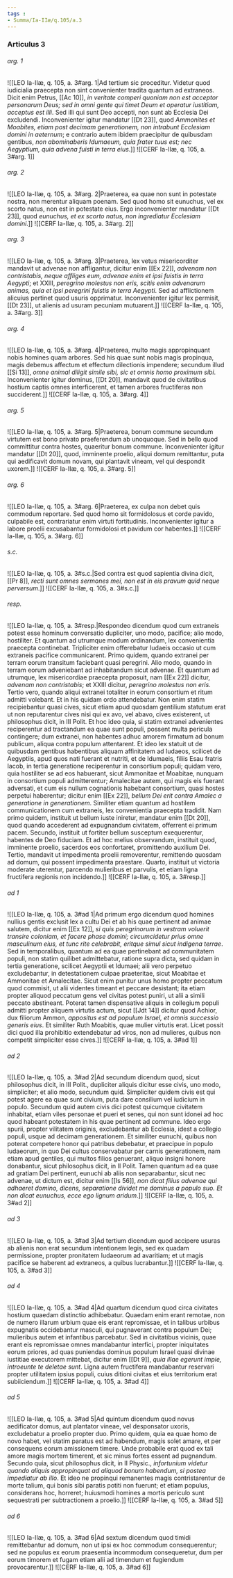 ```yaml
---
tags : 
- Summa/Ia-IIæ/q.105/a.3
---
```


### Articulus 3

###### arg. 1
![[LEO Ia-IIæ, q. 105, a. 3#arg. 1|Ad tertium sic proceditur. Videtur quod iudicialia praecepta non sint convenienter tradita quantum ad extraneos. Dicit enim Petrus, [[Ac 10]], *in veritate comperi quoniam non est acceptor personarum Deus; sed in omni gente qui timet Deum et operatur iustitiam, acceptus est illi*. Sed illi qui sunt Deo accepti, non sunt ab Ecclesia Dei excludendi. Inconvenienter igitur mandatur [[Dt 23]], quod *Ammonites et Moabites, etiam post decimam generationem, non intrabunt Ecclesiam domini in aeternum*; e contrario autem ibidem praecipitur de quibusdam gentibus, *non abominaberis Idumaeum, quia frater tuus est; nec Aegyptium, quia advena fuisti in terra eius*.]]
![[CERF Ia-IIæ, q. 105, a. 3#arg. 1]]

###### arg. 2
![[LEO Ia-IIæ, q. 105, a. 3#arg. 2|Praeterea, ea quae non sunt in potestate nostra, non merentur aliquam poenam. Sed quod homo sit eunuchus, vel ex scorto natus, non est in potestate eius. Ergo inconvenienter mandatur [[Dt 23]], quod *eunuchus, et ex scorto natus, non ingrediatur Ecclesiam domini*.]]
![[CERF Ia-IIæ, q. 105, a. 3#arg. 2]]

###### arg. 3
![[LEO Ia-IIæ, q. 105, a. 3#arg. 3|Praeterea, lex vetus misericorditer mandavit ut advenae non affligantur, dicitur enim [[Ex 22]], *advenam non contristabis, neque affliges eum, advenae enim et ipsi fuistis in terra Aegypti*; et XXIII, *peregrino molestus non eris, scitis enim advenarum animas, quia et ipsi peregrini fuistis in terra Aegypti*. Sed ad afflictionem alicuius pertinet quod usuris opprimatur. Inconvenienter igitur lex permisit, [[Dt 23]], ut alienis ad usuram pecuniam mutuarent.]]
![[CERF Ia-IIæ, q. 105, a. 3#arg. 3]]

###### arg. 4
![[LEO Ia-IIæ, q. 105, a. 3#arg. 4|Praeterea, multo magis appropinquant nobis homines quam arbores. Sed his quae sunt nobis magis propinqua, magis debemus affectum et effectum dilectionis impendere; secundum illud [[Si 13]], *omne animal diligit simile sibi, sic et omnis homo proximum sibi*. Inconvenienter igitur dominus, [[Dt 20]], mandavit quod de civitatibus hostium captis omnes interficerent, et tamen arbores fructiferas non succiderent.]]
![[CERF Ia-IIæ, q. 105, a. 3#arg. 4]]

###### arg. 5
![[LEO Ia-IIæ, q. 105, a. 3#arg. 5|Praeterea, bonum commune secundum virtutem est bono privato praeferendum ab unoquoque. Sed in bello quod committitur contra hostes, quaeritur bonum commune. Inconvenienter igitur mandatur [[Dt 20]], quod, imminente proelio, aliqui domum remittantur, puta qui aedificavit domum novam, qui plantavit vineam, vel qui despondit uxorem.]]
![[CERF Ia-IIæ, q. 105, a. 3#arg. 5]]

###### arg. 6
![[LEO Ia-IIæ, q. 105, a. 3#arg. 6|Praeterea, ex culpa non debet quis commodum reportare. Sed quod homo sit formidolosus et corde pavido, culpabile est, contrariatur enim virtuti fortitudinis. Inconvenienter igitur a labore proelii excusabantur formidolosi et pavidum cor habentes.]]
![[CERF Ia-IIæ, q. 105, a. 3#arg. 6]]

###### s.c.
![[LEO Ia-IIæ, q. 105, a. 3#s.c.|Sed contra est quod sapientia divina dicit, [[Pr 8]], *recti sunt omnes sermones mei, non est in eis pravum quid neque perversum*.]]
![[CERF Ia-IIæ, q. 105, a. 3#s.c.]]

###### resp.
![[LEO Ia-IIæ, q. 105, a. 3#resp.|Respondeo dicendum quod cum extraneis potest esse hominum conversatio dupliciter, uno modo, pacifice; alio modo, hostiliter. Et quantum ad utrumque modum ordinandum, lex convenientia praecepta continebat. Tripliciter enim offerebatur Iudaeis occasio ut cum extraneis pacifice communicarent. Primo quidem, quando extranei per terram eorum transitum faciebant quasi peregrini. Alio modo, quando in terram eorum adveniebant ad inhabitandum sicut advenae. Et quantum ad utrumque, lex misericordiae praecepta proposuit, nam [[Ex 22]] dicitur, *advenam non contristabis*; et XXIII dicitur, *peregrino molestus non eris*. Tertio vero, quando aliqui extranei totaliter in eorum consortium et ritum admitti volebant. Et in his quidam ordo attendebatur. Non enim statim recipiebantur quasi cives, sicut etiam apud quosdam gentilium statutum erat ut non reputarentur cives nisi qui ex avo, vel abavo, cives existerent, ut philosophus dicit, in III Polit. Et hoc ideo quia, si statim extranei advenientes reciperentur ad tractandum ea quae sunt populi, possent multa pericula contingere; dum extranei, non habentes adhuc amorem firmatum ad bonum publicum, aliqua contra populum attentarent. Et ideo lex statuit ut de quibusdam gentibus habentibus aliquam affinitatem ad Iudaeos, scilicet de Aegyptiis, apud quos nati fuerant et nutriti, et de Idumaeis, filiis Esau fratris Iacob, in tertia generatione reciperentur in consortium populi; quidam vero, quia hostiliter se ad eos habuerant, sicut Ammonitae et Moabitae, nunquam in consortium populi admitterentur; Amalecitae autem, qui magis eis fuerant adversati, et cum eis nullum cognationis habebant consortium, quasi hostes perpetui haberentur; dicitur enim [[Ex 22]], *bellum Dei erit contra Amalec a generatione in generationem*. Similiter etiam quantum ad hostilem communicationem cum extraneis, lex convenientia praecepta tradidit. Nam primo quidem, instituit ut bellum iuste iniretur, mandatur enim [[Dt 20]], quod quando accederent ad expugnandum civitatem, offerrent ei primum pacem. Secundo, instituit ut fortiter bellum susceptum exequerentur, habentes de Deo fiduciam. Et ad hoc melius observandum, instituit quod, imminente proelio, sacerdos eos confortaret, promittendo auxilium Dei. Tertio, mandavit ut impedimenta proelii removerentur, remittendo quosdam ad domum, qui possent impedimenta praestare. Quarto, instituit ut victoria moderate uterentur, parcendo mulieribus et parvulis, et etiam ligna fructifera regionis non incidendo.]]
![[CERF Ia-IIæ, q. 105, a. 3#resp.]]

###### ad 1
![[LEO Ia-IIæ, q. 105, a. 3#ad 1|Ad primum ergo dicendum quod homines nullius gentis exclusit lex a cultu Dei et ab his quae pertinent ad animae salutem, dicitur enim [[Ex 12]], *si quis peregrinorum in vestram voluerit transire coloniam, et facere phase domini; circumcidetur prius omne masculinum eius, et tunc rite celebrabit, eritque simul sicut indigena terrae*. Sed in temporalibus, quantum ad ea quae pertinebant ad communitatem populi, non statim quilibet admittebatur, ratione supra dicta, sed quidam in tertia generatione, scilicet Aegyptii et Idumaei; alii vero perpetuo excludebantur, in detestationem culpae praeteritae, sicut Moabitae et Ammonitae et Amalecitae. Sicut enim punitur unus homo propter peccatum quod commisit, ut alii videntes timeant et peccare desistant; ita etiam propter aliquod peccatum gens vel civitas potest puniri, ut alii a simili peccato abstineant. Poterat tamen dispensative aliquis in collegium populi admitti propter aliquem virtutis actum, sicut [[Jdt 14]] dicitur quod Achior, dux filiorum Ammon, *appositus est ad populum Israel, et omnis successio generis eius*. Et similiter Ruth Moabitis, quae mulier virtutis erat. Licet possit dici quod illa prohibitio extendebatur ad viros, non ad mulieres, quibus non competit simpliciter esse cives.]]
![[CERF Ia-IIæ, q. 105, a. 3#ad 1]]

###### ad 2
![[LEO Ia-IIæ, q. 105, a. 3#ad 2|Ad secundum dicendum quod, sicut philosophus dicit, in III Polit., dupliciter aliquis dicitur esse civis, uno modo, simpliciter; et alio modo, secundum quid. Simpliciter quidem civis est qui potest agere ea quae sunt civium, puta dare consilium vel iudicium in populo. Secundum quid autem civis dici potest quicumque civitatem inhabitat, etiam viles personae et pueri et senes, qui non sunt idonei ad hoc quod habeant potestatem in his quae pertinent ad commune. Ideo ergo spurii, propter vilitatem originis, excludebantur ab Ecclesia, idest a collegio populi, usque ad decimam generationem. Et similiter eunuchi, quibus non poterat competere honor qui patribus debebatur, et praecipue in populo Iudaeorum, in quo Dei cultus conservabatur per carnis generationem, nam etiam apud gentiles, qui multos filios genuerant, aliquo insigni honore donabantur, sicut philosophus dicit, in II Polit. Tamen quantum ad ea quae ad gratiam Dei pertinent, eunuchi ab aliis non separabantur, sicut nec advenae, ut dictum est, dicitur enim [[Is 56]], *non dicat filius advenae qui adhaeret domino, dicens, separatione dividet me dominus a populo suo. Et non dicat eunuchus, ecce ego lignum aridum*.]]
![[CERF Ia-IIæ, q. 105, a. 3#ad 2]]

###### ad 3
![[LEO Ia-IIæ, q. 105, a. 3#ad 3|Ad tertium dicendum quod accipere usuras ab alienis non erat secundum intentionem legis, sed ex quadam permissione, propter pronitatem Iudaeorum ad avaritiam; et ut magis pacifice se haberent ad extraneos, a quibus lucrabantur.]]
![[CERF Ia-IIæ, q. 105, a. 3#ad 3]]

###### ad 4
![[LEO Ia-IIæ, q. 105, a. 3#ad 4|Ad quartum dicendum quod circa civitates hostium quaedam distinctio adhibebatur. Quaedam enim erant remotae, non de numero illarum urbium quae eis erant repromissae, et in talibus urbibus expugnatis occidebantur masculi, qui pugnaverant contra populum Dei; mulieribus autem et infantibus parcebatur. Sed in civitatibus vicinis, quae erant eis repromissae omnes mandabantur interfici, propter iniquitates eorum priores, ad quas puniendas dominus populum Israel quasi divinae iustitiae executorem mittebat, dicitur enim [[Dt 9]], *quia illae egerunt impie, introeunte te deletae sunt*. Ligna autem fructifera mandabantur reservari propter utilitatem ipsius populi, cuius ditioni civitas et eius territorium erat subiiciendum.]]
![[CERF Ia-IIæ, q. 105, a. 3#ad 4]]

###### ad 5
![[LEO Ia-IIæ, q. 105, a. 3#ad 5|Ad quintum dicendum quod novus aedificator domus, aut plantator vineae, vel desponsator uxoris, excludebatur a proelio propter duo. Primo quidem, quia ea quae homo de novo habet, vel statim paratus est ad habendum, magis solet amare, et per consequens eorum amissionem timere. Unde probabile erat quod ex tali amore magis mortem timerent, et sic minus fortes essent ad pugnandum. Secundo quia, sicut philosophus dicit, in II Physic., *infortunium videtur quando aliquis appropinquat ad aliquod bonum habendum, si postea impediatur ab illo*. Et ideo ne propinqui remanentes magis contristarentur de morte talium, qui bonis sibi paratis potiti non fuerunt; et etiam populus, considerans hoc, horreret; huiusmodi homines a mortis periculo sunt sequestrati per subtractionem a proelio.]]
![[CERF Ia-IIæ, q. 105, a. 3#ad 5]]

###### ad 6
![[LEO Ia-IIæ, q. 105, a. 3#ad 6|Ad sextum dicendum quod timidi remittebantur ad domum, non ut ipsi ex hoc commodum consequerentur; sed ne populus ex eorum praesentia incommodum consequeretur, dum per eorum timorem et fugam etiam alii ad timendum et fugiendum provocarentur.]]
![[CERF Ia-IIæ, q. 105, a. 3#ad 6]]

